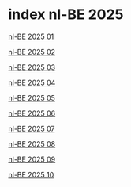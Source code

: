 # index nl-BE 2025

<a href="./01">nl-BE 2025 01</a>

<a href="./02">nl-BE 2025 02</a>

<a href="./03">nl-BE 2025 03</a>

<a href="./04">nl-BE 2025 04</a>

<a href="./05">nl-BE 2025 05</a>

<a href="./06">nl-BE 2025 06</a>

<a href="./07">nl-BE 2025 07</a>

<a href="./08">nl-BE 2025 08</a>

<a href="./09">nl-BE 2025 09</a>

<a href="./10">nl-BE 2025 10</a>
